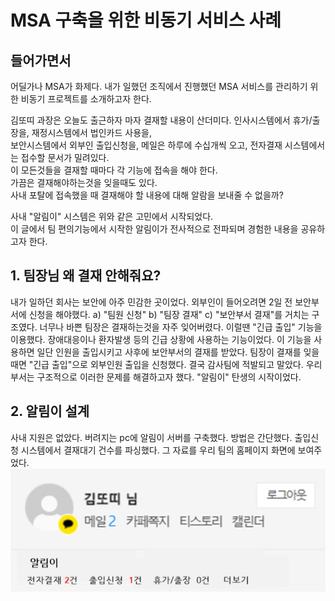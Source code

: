# MSA 구축을 위한 비동기 서비스 사례

## 들어가면서
 어딜가나 MSA가 화제다. 내가 일했던 조직에서 진행했던 MSA 서비스를 관리하기 위한 비동기 프로젝트를 소개하고자 한다.<br>

 김또띠 과장은 오늘도 출근하자 마자 결재할 내용이 산더미다. 인사시스템에서 휴가/출장을, 재정시스템에서 법인카드 사용을,<br>
 보안시스템에서 외부인 출입신청을, 메일은 하루에 수십개씩 오고, 전자결재 시스템에서는 접수할 문서가 밀려있다.<br>
 이 모든것들을 결재할 때마다 각 기능에 접속을 해야 한다.<br> 가끔은 결재해야하는것을 잊을때도 있다.<br>
 사내 포탈에 접속했을 때 결재해야 할 내용에 대해 알람을 보내줄 수 없을까?<br>

 사내 "알림이" 시스템은 위와 같은 고민에서 시작되었다. <br>
 이 글에서 팀 편의기능에서 시작한 알림이가 전사적으로 전파되며 경험한 내용을 공유하고자 한다.

## 1. 팀장님 왜 결재 안해줘요?
 내가 일하던 회사는 보안에 아주 민감한 곳이었다. 외부인이 들어오려면 2일 전 보안부서에 신청을 해야했다.
a) "팀원 신청" b) "팀장 결재" c) "보안부서 결재"를 거치는 구조였다.
 너무나 바쁜 팀장은 결재하는것을 자주 잊어버렸다. 이럴땐 "긴급 출입" 기능을 이용했다. 장애대응이나 환자발생 등의 긴급 상황에 사용하는 기능이었다.
이 기능을 사용하면 일단 인원을 출입시키고 사후에 보안부서의 결재를 받았다. 팀장이 결재를 잊을때면  "긴급 출입"으로 외부인원 출입을 신청했다. 결국 감사팀에 적발되고 말았다.
 우리부서는 구조적으로 이러한 문제를 해결하고자 했다. "알림이" 탄생의 시작이었다.

  
## 2. 알림이 설계

사내 지원은 없았다. 버려지는 pc에 알림이 서버를 구축했다. 방법은 간단했다. 출입신청 시스템에서 결재대기 건수를 파싱했다.
그 자료를 우리 팀의 홈페이지 화면에 보여주었다. 
![이미지 대체 텍스트](1.jpg)
